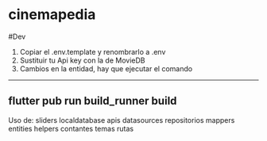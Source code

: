 # cinemapedia

#Dev

1. Copiar el .env.template y renombrarlo a .env
2. Sustituir tu Api key con la de MovieDB
3. Cambios en la entidad, hay que ejecutar el comando

---

## flutter pub run build_runner build

Uso de:
sliders
localdatabase
apis
datasources
repositorios
mappers
entities
helpers
contantes
temas
rutas
